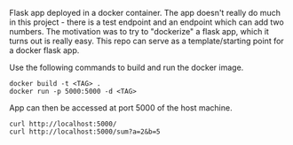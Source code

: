 Flask app deployed in a docker container. The app doesn't really do much in this project - there is a test endpoint and an endpoint which can add two numbers. The motivation was to try to "dockerize" a flask app, which it turns out is really easy. This repo can serve as a template/starting point for a docker flask app.

Use the following commands to build and run the docker image.
```
docker build -t <TAG> .
docker run -p 5000:5000 -d <TAG>
```

App can then be accessed at port 5000 of the host machine.
```
curl http://localhost:5000/
curl http://localhost:5000/sum?a=2&b=5
```
